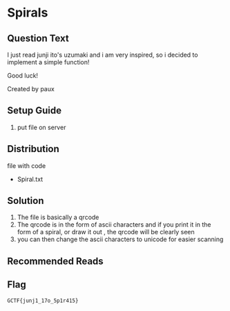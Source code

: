 # Spirals

## Question Text

I just read junji ito's uzumaki and i am very inspired, so i decided to implement a simple function!

Good luck!

Created by paux

## Setup Guide
1. put file on server

## Distribution
file with code
- Spiral.txt


## Solution
1.	The file is basically a qrcode
2.	The qrcode is in the form of ascii characters and if you print it in the form of a spiral, or draw it out , the qrcode will be clearly seen
3.	you can then change the ascii characters to unicode for easier scanning

## Recommended Reads

## Flag
`GCTF{junj1_17o_5p1r415}`
